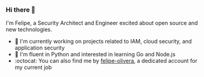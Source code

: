 ### Hi there 👋

I'm Felipe, a Security Architect and Engineer excited about open source and new technologies.

- 🔭 I'm currently working on projects related to IAM, cloud security, and application security
- 🌱 I'm fluent in Python and interested in learning Go and Node.js
- :octocat: You can also find me by [felipe-olivera](https://github.com/felipe-olivera), a dedicated account for my current job
